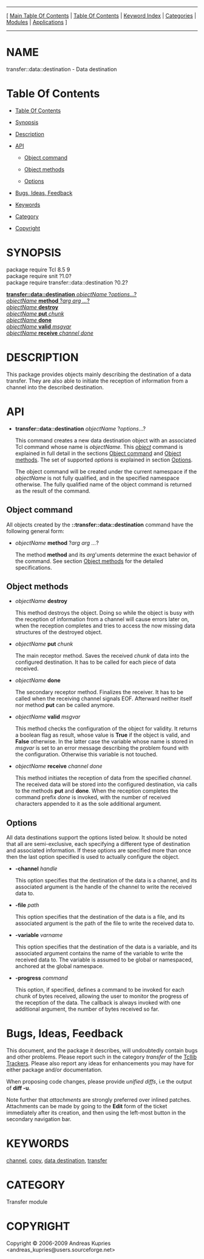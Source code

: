 
[//000000001]: # (transfer::data::destination \- Data transfer facilities)
[//000000002]: # (Generated from file 'ddest\.man' by tcllib/doctools with format 'markdown')
[//000000003]: # (Copyright &copy; 2006\-2009 Andreas Kupries <andreas\_kupries@users\.sourceforge\.net>)
[//000000004]: # (transfer::data::destination\(n\) 0\.2 tcllib "Data transfer facilities")

<hr> [ <a href="../../../../toc.md">Main Table Of Contents</a> &#124; <a
href="../../../toc.md">Table Of Contents</a> &#124; <a
href="../../../../index.md">Keyword Index</a> &#124; <a
href="../../../../toc0.md">Categories</a> &#124; <a
href="../../../../toc1.md">Modules</a> &#124; <a
href="../../../../toc2.md">Applications</a> ] <hr>

# NAME

transfer::data::destination \- Data destination

# <a name='toc'></a>Table Of Contents

  - [Table Of Contents](#toc)

  - [Synopsis](#synopsis)

  - [Description](#section1)

  - [API](#section2)

      - [Object command](#subsection1)

      - [Object methods](#subsection2)

      - [Options](#subsection3)

  - [Bugs, Ideas, Feedback](#section3)

  - [Keywords](#keywords)

  - [Category](#category)

  - [Copyright](#copyright)

# <a name='synopsis'></a>SYNOPSIS

package require Tcl 8\.5 9  
package require snit ?1\.0?  
package require transfer::data::destination ?0\.2?  

[__transfer::data::destination__ *objectName* ?*options*\.\.\.?](#1)  
[*objectName* __method__ ?*arg arg \.\.\.*?](#2)  
[*objectName* __destroy__](#3)  
[*objectName* __put__ *chunk*](#4)  
[*objectName* __done__](#5)  
[*objectName* __valid__ *msgvar*](#6)  
[*objectName* __receive__ *channel* *done*](#7)  

# <a name='description'></a>DESCRIPTION

This package provides objects mainly describing the destination of a data
transfer\. They are also able to initiate the reception of information from a
channel into the described destination\.

# <a name='section2'></a>API

  - <a name='1'></a>__transfer::data::destination__ *objectName* ?*options*\.\.\.?

    This command creates a new data destination object with an associated Tcl
    command whose name is *objectName*\. This
    *[object](\.\./\.\./\.\./\.\./index\.md\#object)* command is explained in full
    detail in the sections [Object command](#subsection1) and [Object
    methods](#subsection2)\. The set of supported *options* is explained in
    section [Options](#subsection3)\.

    The object command will be created under the current namespace if the
    *objectName* is not fully qualified, and in the specified namespace
    otherwise\. The fully qualified name of the object command is returned as the
    result of the command\.

## <a name='subsection1'></a>Object command

All objects created by the __::transfer::data::destination__ command have
the following general form:

  - <a name='2'></a>*objectName* __method__ ?*arg arg \.\.\.*?

    The method __method__ and its *arg*'uments determine the exact
    behavior of the command\. See section [Object methods](#subsection2) for
    the detailed specifications\.

## <a name='subsection2'></a>Object methods

  - <a name='3'></a>*objectName* __destroy__

    This method destroys the object\. Doing so while the object is busy with the
    reception of information from a channel will cause errors later on, when the
    reception completes and tries to access the now missing data structures of
    the destroyed object\.

  - <a name='4'></a>*objectName* __put__ *chunk*

    The main receptor method\. Saves the received *chunk* of data into the
    configured destination\. It has to be called for each piece of data received\.

  - <a name='5'></a>*objectName* __done__

    The secondary receptor method\. Finalizes the receiver\. It has to be called
    when the receiving channel signals EOF\. Afterward neither itself nor method
    __put__ can be called anymore\.

  - <a name='6'></a>*objectName* __valid__ *msgvar*

    This method checks the configuration of the object for validity\. It returns
    a boolean flag as result, whose value is __True__ if the object is
    valid, and __False__ otherwise\. In the latter case the variable whose
    name is stored in *msgvar* is set to an error message describing the
    problem found with the configuration\. Otherwise this variable is not
    touched\.

  - <a name='7'></a>*objectName* __receive__ *channel* *done*

    This method initiates the reception of data from the specified *channel*\.
    The received data will be stored into the configured destination, via calls
    to the methods __put__ and __done__\. When the reception completes
    the command prefix *done* is invoked, with the number of received
    characters appended to it as the sole additional argument\.

## <a name='subsection3'></a>Options

All data destinations support the options listed below\. It should be noted that
all are semi\-exclusive, each specifying a different type of destination and
associated information\. If these options are specified more than once then the
last option specified is used to actually configure the object\.

  - __\-channel__ *handle*

    This option specifies that the destination of the data is a channel, and its
    associated argument is the handle of the channel to write the received data
    to\.

  - __\-file__ *path*

    This option specifies that the destination of the data is a file, and its
    associated argument is the path of the file to write the received data to\.

  - __\-variable__ *varname*

    This option specifies that the destination of the data is a variable, and
    its associated argument contains the name of the variable to write the
    received data to\. The variable is assumed to be global or namespaced,
    anchored at the global namespace\.

  - __\-progress__ *command*

    This option, if specified, defines a command to be invoked for each chunk of
    bytes received, allowing the user to monitor the progress of the reception
    of the data\. The callback is always invoked with one additional argument,
    the number of bytes received so far\.

# <a name='section3'></a>Bugs, Ideas, Feedback

This document, and the package it describes, will undoubtedly contain bugs and
other problems\. Please report such in the category *transfer* of the [Tcllib
Trackers](http://core\.tcl\.tk/tcllib/reportlist)\. Please also report any ideas
for enhancements you may have for either package and/or documentation\.

When proposing code changes, please provide *unified diffs*, i\.e the output of
__diff \-u__\.

Note further that *attachments* are strongly preferred over inlined patches\.
Attachments can be made by going to the __Edit__ form of the ticket
immediately after its creation, and then using the left\-most button in the
secondary navigation bar\.

# <a name='keywords'></a>KEYWORDS

[channel](\.\./\.\./\.\./\.\./index\.md\#channel),
[copy](\.\./\.\./\.\./\.\./index\.md\#copy), [data
destination](\.\./\.\./\.\./\.\./index\.md\#data\_destination),
[transfer](\.\./\.\./\.\./\.\./index\.md\#transfer)

# <a name='category'></a>CATEGORY

Transfer module

# <a name='copyright'></a>COPYRIGHT

Copyright &copy; 2006\-2009 Andreas Kupries <andreas\_kupries@users\.sourceforge\.net>
